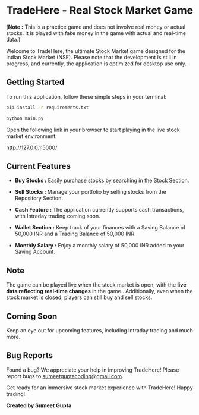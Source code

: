 
# TradeHere - Real Stock Market Game

(**Note :** This is a practice game and does not involve real money or actual stocks. It is played with fake money in the game with actual and real-time data.)

Welcome to TradeHere, the ultimate Stock Market game designed for the Indian Stock Market (NSE). Please note that the development is still in progress, and currently, the application is optimized for desktop use only.

## Getting Started

To run this application, follow these simple steps in your terminal:

```bash
pip install -r requirements.txt
```

```bash
python main.py
```

Open the following link in your browser to start playing in the live stock market environment:

http://127.0.0.1:5000/

## Current Features

- **Buy Stocks :** Easily purchase stocks by searching in the Stock Section.

- **Sell Stocks :** Manage your portfolio by selling stocks from the Repository Section.

- **Cash Feature :** The application currently supports cash transactions, with Intraday trading coming soon.

- **Wallet Section :** Keep track of your finances with a Saving Balance of 50,000 INR and a Trading Balance of 50,000 INR.

- **Monthly Salary :** Enjoy a monthly salary of 50,000 INR added to your Saving Account. 

## Note 

The game can be played live when the stock market is open, with the **live data reflecting real-time changes** in the game.. Additionally, even when the stock market is closed, players can still buy and sell stocks.

## Coming Soon

Keep an eye out for upcoming features, including Intraday trading and much more.

## Bug Reports 

Found a bug? We appreciate your help in improving TradeHere! Please report bugs to sumeetguptacoding@gmail.com.

Get ready for an immersive stock market experience with TradeHere! Happy trading!

**Created by Sumeet Gupta**
